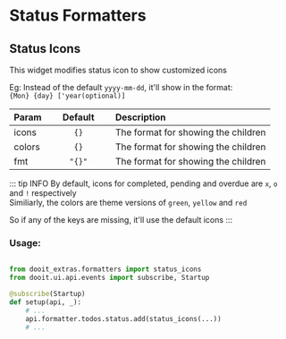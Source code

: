 # Status Formatters

## Status Icons

This widget modifies status icon to show customized icons

Eg: Instead of the default `yyyy-mm-dd`, it'll show in the format: \
`{Mon} {day} ['year(optional)]`

| Param|<div style="width: 100px">Default</div> |Description|
| ------------- | :----------------:  | :----------------------------------------------------------------------------------------|
| icons         |  `{}`               | The format for showing the children                                                      |
| colors        |  `{}`               | The format for showing the children                                                      |
| fmt           |  `"{}"`         | The format for showing the children                                                      |

::: tip INFO
By default, icons for completed, pending and overdue are `x`, `o` and `!` respectively \
Similiarly, the colors are theme versions of `green`, `yellow` and `red`

So if any of the keys are missing, it'll use the default icons
:::

### Usage:

```python

from dooit_extras.formatters import status_icons
from dooit.ui.api.events import subscribe, Startup

@subscribe(Startup)
def setup(api, _):
    # ...
    api.formatter.todos.status.add(status_icons(...))
    # ...
```


